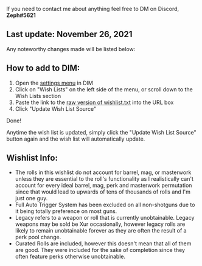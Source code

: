 If you need to contact me about anything feel free to DM on Discord, **Zeph#5621**

## Last update: November 26, 2021
Any noteworthy changes made will be listed below:

## How to add to DIM:

1) Open the [settings menu](https://app.destinyitemmanager.com/settings) in DIM
2) Click on "Wish Lists" on the left side of the menu, or scroll down to the Wish Lists section
3) Paste the link to the [raw version of wishlist.txt](https://raw.githubusercontent.com/Zephyrr29/DIM-Wishlist/main/wishlist.txt) into the URL box
4) Click "Update Wish List Source"

Done!

Anytime the wish list is updated, simply click the "Update Wish List Source" button again and the wish list will automatically update.

## Wishlist Info:

- The rolls in this wishlist do not account for barrel, mag, or masterwork unless they are essential to the roll's functionality as I realistically can't account for every ideal barrel, mag, perk and masterwork permutation since that would lead to upwards of tens of thousands of rolls and I'm just one guy.
- Full Auto Trigger System has been excluded on all non-shotguns due to it being totally preference on most guns.
- Legacy refers to a weapon or roll that is currently unobtainable. Legacy weapons may be sold be Xur occasionally, however legacy rolls are likely to remain unobtainable forever as they are often the result of a perk pool change.
- Curated Rolls are included, however this doesn't mean that all of them are good. They were included for the sake of completion since they often feature perks otherwise unobtainable.
